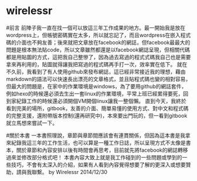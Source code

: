 # wirelessr

#前言
前陣子我一直在找一個可以放這三年工作成果的地方。最一開始我是放在wordpress上，但帳號密碼實在太多，所以就忘記了，而且wordpress在嵌入程式碼的介面也不夠友善；後來就把文章放在facebook的網誌，但facebook最最大的問題是根本無法貼code，所以文章雖然都還是以facebook網誌呈現，但相關代碼都是用貼圖的方式，這把我自己整慘了，因為過去寫過的程式式碼我自己也是需要拿來再利用的，貼圖就得讓我把寫過的程式碼再手打一次，效率實在低下。
就在不久前，我看到了有人使用github來發布網誌，這已經非常接近我的理想，藉由markdown的語法可以快速長出漂亮的文章格式，並且貼程式碼也變的相對容易，但最大的問題是，在家中的作業環境是windows，為了要用github的網誌套件，例如hexo的時候還必須去生出一套linux的作業環境，平常上班已經累得要死，回到家紀錄工作的時候還必須開個VM開個linux讓我一整個懶。
直到今天，我終於看到完美的場所，gitbook，友善的介面、簡單易懂的使用方式、對中文和程式碼的完整支援，還附帶版本控制(還再研究中)，本來要出門玩的，但一看到gitbook就立馬想來嘗試一下。

#關於本書
一本書照理說，章節與章節間應該會有連貫關係，但因為這本書是我拿來紀錄我這三年的工作生活，也可以算是一種工作日誌，所以呈現方式不太像是書本，關於章節和內容安排以後有時間會再思考，目前就先將facebook的網誌轉移過來並修改部分格式吧！
本書內容大致上就是我工作碰到的一些問題或學到的一些技巧，不會有太深入的介紹，如果有人看到內容覺得想要了解的更深入或想要贊助，請與我聯繫。 by Wirelessr 2014/12/30

